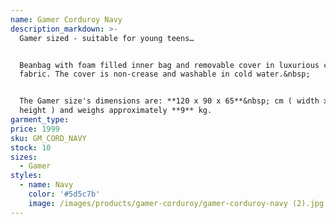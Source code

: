 ```yaml
---
name: Gamer Corduroy Navy
description_markdown: >-
  Gamer sized - suitable for young teens…


  Beanbag with foam filled inner bag and removable cover in luxurious corduroy
  fabric. The cover is non-crease and washable in cold water.&nbsp;


  The Gamer size's dimensions are: **120 x 90 x 65**&nbsp; cm ( width x depth x
  height ) and weighs approximately **9** kg.
garment_type:
price: 1999
sku: GM_CORD_NAVY
stock: 10
sizes:
  - Gamer
styles:
  - name: Navy
    color: '#5d5c7b'
    image: /images/products/gamer-corduroy/gamer-corduroy-navy (2).jpg
---
```


